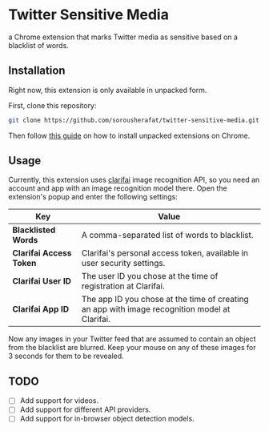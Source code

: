 # Twitter Sensitive Media

a Chrome extension that marks Twitter media as sensitive based on a blacklist of words.

## Installation

Right now, this extension is only available in unpacked form.

First, clone this repository:

```sh
git clone https://github.com/sorousherafat/twitter-sensitive-media.git
```

Then follow [this guide](https://developer.chrome.com/docs/extensions/get-started/tutorial/hello-world#load-unpacked) on how to install unpacked extensions on Chrome.

## Usage

Currently, this extension uses [clarifai](https://www.clarifai.com/) image recognition API, so you need an account and app with an image recognition model there. Open the extension's popup and enter the following settings:

|Key|Value|
|-|-|
|**Blacklisted Words**|A comma-separated list of words to blacklist.
|**Clarifai Access Token**|Clarifai's personal access token, available in user security settings.|
|**Clarifai User ID**|The user ID you chose at the time of registration at Clarifai.|
|**Clarifai App ID**|The app ID you chose at the time of creating an app with image recognition model at Clarifai.|

Now any images in your Twitter feed that are assumed to contain an object from the blacklist are blurred. Keep your mouse on any of these images for 3 seconds for them to be revealed.

## TODO

- [ ] Add support for videos.
- [ ] Add support for different API providers.
- [ ] Add support for in-browser object detection models.
